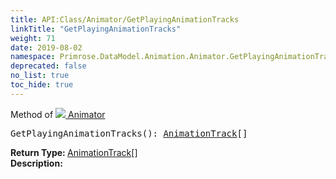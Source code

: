 ```yaml
---
title: API:Class/Animator/GetPlayingAnimationTracks
linkTitle: "GetPlayingAnimationTracks"
weight: 71
date: 2019-08-02
namespace: Primrose.DataModel.Animation.Animator.GetPlayingAnimationTracks
deprecated: false
no_list: true
toc_hide: true
---
```

Method of <a href="/docs/api-reference/Class/Animator"><img src="/icons/silk/film.png"/>&nbsp;Animator</a>
<pre class="method-declaration">
GetPlayingAnimationTracks(): <span><a class="type" href="/docs/api-reference/Class/AnimationTrack">AnimationTrack</a>[]</span></pre>
<b>Return Type: </b>
<span><a class="type" href="/docs/api-reference/Class/AnimationTrack">AnimationTrack</a>[]</span>
<br/>
<b>Description: </b>